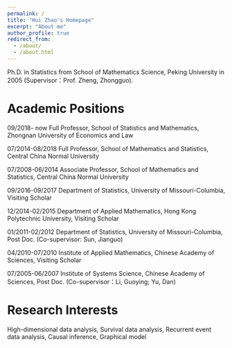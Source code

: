 ```yaml
---
permalink: /
title: "Hui Zhao's Homepage"
excerpt: "About me"
author_profile: true
redirect_from: 
  - /about/
  - /about.html
---
```


Ph.D. in Statistics from School of Mathematics Science, Peking University in 2005 (Supervisor：Prof. Zheng, Zhongguo).

Academic Positions
======
09/2018- now     Full Professor, School of Statistics and Mathematics, Zhongnan University of Economics and Law

07/2014-08/2018  Full Professor, School of Mathematics and Statistics, Central China Normal University

07/2008-06/2014  Associate Professor, School of Mathematics and Statistics, Central China Normal University

09/2016-09/2017  Department of Statistics, University of Missouri-Columbia, Visiting Scholar

12/2014-02/2015  Department of Applied Mathematics, Hong Kong Polytechnic University, Visiting Scholar

01/2011-02/2012  Department of Statistics, University of Missouri-Columbia, Post Doc. (Co-supervisor: Sun, Jianguo)

04/2010-07/2010  Institute of Applied Mathematics, Chinese Academy of Sciences, Visiting Scholar

07/2005-06/2007  Institute of Systems Science, Chinese Academy of Sciences, Post Doc. (Co-supervisor：Li, Guoying; Yu, Dan)


Research Interests
======
High-dimensional data analysis, Survival data analysis, Recurrent event data analysis, Causal inference, Graphical model
